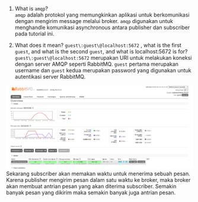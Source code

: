 1. What is `amqp`?  
    `amqp` adalah protokol yang memungkinkan aplikasi untuk berkomunikasi dengan mengirim message melalui broker. `amqp` digunakan untuk menghandle komunikasi asynchronous antara publisher dan subscriber pada tutorial ini.  


2. What does it mean? `guest\:guest\@localhost:5672` , what is the first `guest`, and what
is the second `guest`, and what is localhost:5672 is for?  
    `guest\:guest\@localhost:5672` merupakan URI untuk melakukan koneksi dengan server AMQP seperti RabbitMQ. `guest` pertama merupakan username dan `guest` kedua merupakan password yang digunakan untuk autentikasi server RabbitMQ.



![](./img/slow%20subscriber.png)  
Sekarang subscriber akan memakan waktu untuk menerima sebuah pesan. Karena publisher mengirim pesan dalam satu waktu ke broker, maka broker akan membuat antrian pesan yang akan diterima subscriber. Semakin banyak pesan yang dikirim maka semakin banyak juga antrian pesan.